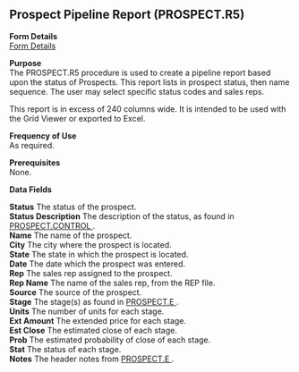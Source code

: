 ##  Prospect Pipeline Report (PROSPECT.R5)

<PageHeader />

**Form Details**  
[ Form Details ](PROSPECT-R5-1/README.md)   

**Purpose**  
The PROSPECT.R5 procedure is used to create a pipeline report based upon the
status of Prospects. This report lists in prospect status, then name sequence.
The user may select specific status codes and sales reps.  
  
This report is in excess of 240 columns wide. It is intended to be used with
the Grid Viewer or exported to Excel.  

**Frequency of Use**  
As required.

**Prerequisites**  
None.

**Data Fields**

**Status** The status of the prospect.  
**Status Description** The description of the status, as found in [ PROSPECT.CONTROL ](../../../../rover/MRK-OVERVIEW/MRK-ENTRY/PROSPECT-CONTROL/README.md) .   
**Name** The name of the prospect.  
**City** The city where the prospect is located.  
**State** The state in which the prospect is located.  
**Date** The date which the prospect was entered.  
**Rep** The sales rep assigned to the prospect.  
**Rep Name** The name of the sales rep, from the REP file.  
**Source** The source of the prospect.  
**Stage** The stage(s) as found in [ PROSPECT.E ](../../MRK-ENTRY/PROSPECT-E/README.md) .   
**Units** The number of units for each stage.  
**Ext Amount** The extended price for each stage.  
**Est Close** The estimated close of each stage.  
**Prob** The estimated probability of close of each stage.  
**Stat** The status of each stage.  
**Notes** The header notes from [ PROSPECT.E ](../../MRK-ENTRY/PROSPECT-E/README.md) .   
  
<badge text= "Version 8.10.57" vertical="middle" />

<PageFooter />